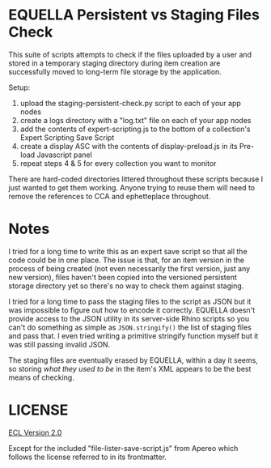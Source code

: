 # EQUELLA Persistent vs Staging Files Check

This suite of scripts attempts to check if the files uploaded by a user and stored in a temporary staging directory during item creation are successfully moved to long-term file storage by the application.

Setup:

1. upload the staging-persistent-check.py script to each of your app nodes
2. create a logs directory with a "log.txt" file on each of your app nodes
3. add the contents of expert-scripting.js to the bottom of a collection's Expert Scripting Save Script
4. create a display ASC with the contents of display-preload.js in its Pre-load Javascript panel
5. repeat steps 4 & 5 for every collection you want to monitor

There are hard-coded directories littered throughout these scripts because I just wanted to get them working. Anyone trying to reuse them will need to remove the references to CCA and ephetteplace throughout.

# Notes

I tried for a long time to write this as an expert save script so that all the code could be in one place. The issue is that, for an item version in the process of being created (not even necessarily the first version, just any new version), files haven't been copied into the versioned persistent storage directory yet so there's no way to check them against staging.

I tried for a long time to pass the staging files to the script as JSON but it was impossible to figure out how to encode it correctly. EQUELLA doesn't provide access to the JSON utility in its server-side Rhino scripts so you can't do something as simple as `JSON.stringify()` the list of staging files and pass that. I even tried writing a primitive stringify function myself but it was still passing invalid JSON.

The staging files are eventually erased by EQUELLA, within a day it seems, so storing _what they used to be_ in the item's XML appears to be the best means of checking.

# LICENSE

[ECL Version 2.0](https://opensource.org/licenses/ECL-2.0)

Except for the included "file-lister-save-script.js" from Apereo which follows the license referred to in its frontmatter.
